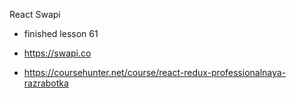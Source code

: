 React Swapi

- finished lesson 61

- https://swapi.co

- https://coursehunter.net/course/react-redux-professionalnaya-razrabotka